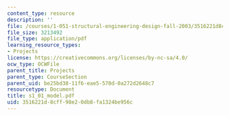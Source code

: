 ```yaml
---
content_type: resource
description: ''
file: /courses/1-051-structural-engineering-design-fall-2003/3516221d8cff98e20db8fa1324be956c_s1_01_model.pdf
file_size: 3213492
file_type: application/pdf
learning_resource_types:
- Projects
license: https://creativecommons.org/licenses/by-nc-sa/4.0/
ocw_type: OCWFile
parent_title: Projects
parent_type: CourseSection
parent_uid: be25bd38-11f6-eae5-570d-0a272d2648c7
resourcetype: Document
title: s1_01_model.pdf
uid: 3516221d-8cff-98e2-0db8-fa1324be956c
---
```

